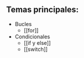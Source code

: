 ## Temas principales:
   - Bucles
	   - [[for]]
   - Condicionales
	   - [[if y else]]
	   - [[switch]]
	   
   


